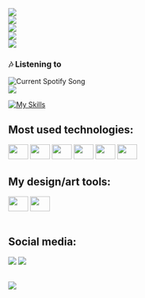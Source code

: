<div class="typing-section">
  <div>
    <a href="https://git.io/typing-svg">
      <img src="https://readme-typing-svg.demolab.com/?duration=1500&size=30&font=VT323&repeat=false&color=4CC9F0&lines=---------------------;">
    </a>
  </div>
</div>
<div class="typing-section">
  <div>
    <a href="https://git.io/typing-svg">
      <img src="https://readme-typing-svg.demolab.com/?duration=1500&size=30&font=VT323&repeat=false&color=4361EE&lines=Welcome+to+my+profile!;">
    </a>
  </div>
</div>
<div class="typing-section">
  <div>
    <a href="https://git.io/typing-svg">
      <img src="https://readme-typing-svg.demolab.com/?duration=1500&size=30&font=VT323&repeat=false&color=3A0CA3&lines=---------------------;">
    </a>
  </div>
</div>

<div class="typing-section">
  <a href="https://git.io/typing-svg">
    <img src="https://readme-typing-svg.demolab.com/?duration=5000&size=25&font=VT323&repeat=false&color=6A00F4&lines=•+Front-end+developer+•;">
  </a>
</div>
<div class="typing-section">
  <a href="https://git.io/typing-svg">
    <img src="https://readme-typing-svg.demolab.com/?duration=6000&size=25&font=VT323&repeat=false&color=7209B7&lines=•+Artist+/+Designer+•;">
  </a>
</div>







<h3>🎶 Listening to</h3>
<img src="https://spotify-readme-7de70mejv-l00utop.vercel.app/api?theme=dark&scan=true" alt="Current Spotify Song">


<div class="typing-section">
    <a href="https://git.io/typing-svg">
      <img src="https://readme-typing-svg.demolab.com/?duration=7000&size=30&font=VT323&repeat=false&color=EE82EE&lines=My+skills;">
    </a>
</div>

[![My Skills](https://skillicons.dev/icons?i=java,kotlin,nodejs,figma&theme=light)](https://skillicons.dev)

<div style="display: inline_block">
  <h2 >Most used technologies: </h2>
  <div>
  <img height="30" width="40" src="https://cdn.jsdelivr.net/gh/devicons/devicon/icons/html5/html5-original.svg"/>
  <img height="30" width="40" src="https://cdn.jsdelivr.net/gh/devicons/devicon/icons/css3/css3-original.svg"/>
  <img height="30" width="40" src="https://cdn.jsdelivr.net/gh/devicons/devicon/icons/react/react-original.svg"/>
  <img height="30" width="40" src="https://cdn.jsdelivr.net/gh/devicons/devicon/icons/javascript/javascript-original.svg"/>
  <img height="30" width="40" src="https://cdn.jsdelivr.net/gh/devicons/devicon/icons/mysql/mysql-original.svg"/>
  <img height="30" width="40" src="https://cdn.jsdelivr.net/gh/devicons/devicon/icons/python/python-original.svg"/>
  </div>
</div>
<div style="display: inline_block">
  <h2 >My design/art tools: </h2>
  <div >
  <img height="30" width="40" src="https://cdn.jsdelivr.net/gh/devicons/devicon/icons/illustrator/illustrator-plain.svg"/>
  <img height="30" width="40" src="https://cdn.jsdelivr.net/gh/devicons/devicon/icons/photoshop/photoshop-plain.svg"/>
  </div>
</div>
<br/>
<div >
<h2>Social media: </h2>
    <a href="https://www.instagram.com/lotusonly_/"><img src="https://img.shields.io/badge/Instagram-E4405F?style=for-the-badge&logo=instagram&logoColor=white" ></a>
    <a href="https://open.spotify.com/user/lm4o2na5afi0u5vww6wwnyadr"><img src="https://img.shields.io/badge/Spotify-1ED760?&style=for-the-badge&logo=spotify&logoColor=white" ></a>
</div>

<br/>



<div >
    
![](https://komarev.com/ghpvc/?username=L00utop&style=flat-plastic&color=ff69b4)

</div>

